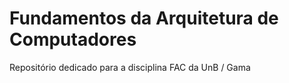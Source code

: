 # Fundamentos da Arquitetura de Computadores
Repositório dedicado para a disciplina FAC da UnB / Gama

